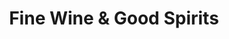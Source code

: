 ---
title: "Fine Wine & Good Spirits"
url: /philadelphia/fine-wine-and-good-spirits-woodland-avenue/
shop: alcohol
---